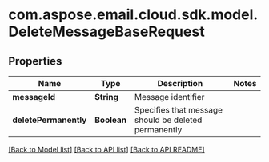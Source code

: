 
# com.aspose.email.cloud.sdk.model.DeleteMessageBaseRequest

## Properties
Name | Type | Description | Notes
------------ | ------------- | ------------- | -------------
**messageId** | **String** | Message identifier              | 
**deletePermanently** | **Boolean** | Specifies that message should be deleted permanently              | 


[[Back to Model list]](README.md#documentation-for-models) [[Back to API list]](README.md#documentation-for-api-endpoints) [[Back to API README]](README.md)

